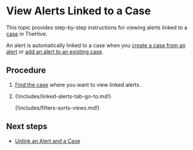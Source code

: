 # View Alerts Linked to a Case

This topic provides step-by-step instructions for viewing alerts linked to a [case](../cases/about-cases.md) in TheHive.

An alert is automatically linked to a case when you [create a case from an alert](../alerts/create-a-case-from-an-alert.md) or [add an alert to an existing case](../alerts/add-an-alert-to-an-existing-case.md).

<h2>Procedure</h2>

1. [Find the case](./search-for-cases/find-a-case.md) where you want to view linked alerts.

2. {!includes/linked-alerts-tab-go-to.md!}

    {!includes/filters-sorts-views.md!}

<h2>Next steps</h2>

* [Unlink an Alert and a Case](../alerts/unlink-alert-case.md)